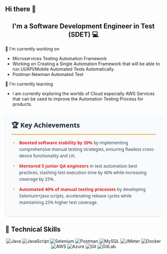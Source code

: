 ## Hi there 👋
<h2 align="center">I'm a Software Development Engineer in Test (SDET) 💻 </h2>

🔭 I'm currently working on

- Microservices Testing Automation Framework
- Working on Creating a Single Automation Framework that will be able to run UI/API/Mobile Automated Tests Automatically. 
- Postman Newman Automated Test 

🌱 I'm currently learning

- I am currently exploring the worlds of Cloud especially AWS Services that can be used to improve the Automation Testing Process for products.

<div class="achievements-section">
  <h2>🏆 Key Achievements</h2>
  <ul class="achievements-list">
    <li>
      <strong>Boosted software stability by 20%</strong> by implementing comprehensive manual testing strategies, ensuring flawless cross-device functionality and UX.
    </li>
    <li>
      <strong>Mentored 5 junior QA engineers</strong> in test automation best practices, slashing test execution time by 40% while increasing coverage by 25%.
    </li>
    <li>
      <strong>Automated 40% of manual testing processes</strong> by developing Selenium+Java scripts, accelerating release cycles while maintaining 25% higher test coverage.
    </li>
  </ul>
</div>

<style>
  .achievements-section {
    font-family: 'Segoe UI', sans-serif;
    max-width: 800px;
    margin: 25px auto;
    padding: 20px;
    background: #f8fafc;
    border-radius: 10px;
    box-shadow: 0 2px 5px rgba(0,0,0,0.1);
  }
  
  .achievements-section h2 {
    color: #1e293b;
    margin: 0 0 15px 0;
    font-size: 1.5em;
    border-bottom: 2px solid #f59e0b;
    padding-bottom: 8px;
  }
  
  .achievements-list {
    padding-left: 5px;
    list-style-type: none;
  }
  
  .achievements-list li {
    margin-bottom: 12px;
    padding-left: 20px;
    position: relative;
    line-height: 1.5;
    color: #334155;
  }
  
  .achievements-list li:before {
    content: "•";
    color: #f59e0b;
    font-weight: bold;
    position: absolute;
    left: 0;
  }
  
  .achievements-list strong {
    color: #dc2626;
    font-weight: 600;
  }
</style>

## 💼 Technical Skills

<p align="center">
  <img src="https://img.shields.io/badge/Java-007396?style=for-the-badge&logo=java&logoColor=white" alt="Java">
  <img src="https://img.shields.io/badge/JavaScript-F7DF1E?style=for-the-badge&logo=javascript&logoColor=black" alt="JavaScript">
  <img src="https://img.shields.io/badge/Selenium-43B02A?style=for-the-badge&logo=selenium&logoColor=white" alt="Selenium">
  <img src="https://img.shields.io/badge/Postman-FF6C37?style=for-the-badge&logo=postman&logoColor=white" alt="Postman">
  <img src="https://img.shields.io/badge/MySQL-4479A1?style=for-the-badge&logo=mysql&logoColor=white" alt="MySQL">
  <img src="https://img.shields.io/badge/JMeter-D22128?style=for-the-badge&logo=apache%20jmeter&logoColor=white" alt="JMeter">
  <img src="https://img.shields.io/badge/Docker-2496ED?style=for-the-badge&logo=docker&logoColor=white" alt="Docker">
  <img src="https://img.shields.io/badge/AWS-232F3E?style=for-the-badge&logo=amazon-aws&logoColor=white" alt="AWS">
  <img src="https://img.shields.io/badge/Azure-0089D6?style=for-the-badge&logo=microsoft-azure&logoColor=white" alt="Azure">
  <img src="https://img.shields.io/badge/Git-F05032?style=for-the-badge&logo=git&logoColor=white" alt="Git">
  <img src="https://img.shields.io/badge/GitLab-FCA121?style=for-the-badge&logo=gitlab&logoColor=white" alt="GitLab">
</p>



